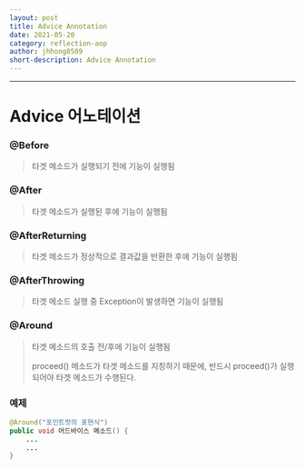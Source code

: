 ```yaml
---
layout: post
title: Advice Annotation
date: 2021-05-20
category: reflection-aop
author: jhhong0509
short-description: Advice Annotation
---
```

------

# Advice 어노테이션

### @Before

> 타겟 메소드가 실행되기 전에 기능이 실행됨

### @After

> 타겟 메소드가 실행된 후에 기능이 실행됨

### @AfterReturning

> 타겟 메소드가 정상적으로 결과값을 반환한 후에 기능이 실행됨

### @AfterThrowing

> 타겟 메소드 실행 중 Exception이 발생하면 기능이 실행됨

### @Around

> 타겟 메소드의 호출 전/후에 기능이 실행됨
>
> proceed() 메소드가 타겟 메소드를 지칭하기 때문에, 반드시 proceed()가 실행되어야 타겟 메소드가 수행된다.

### 예제

``` java
@Around("포인트컷의 표현식")
public void 어드바이스 메소드() {
    ...
    ...
}
```